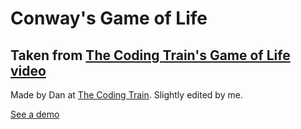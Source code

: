# Conway's Game of Life
## Taken from [The Coding Train's Game of Life video](https://www.youtube.com/watch?v=FWSR_7kZuYg&t=1483s)

Made by Dan at [The Coding Train](https://www.youtube.com/channel/UCvjgXvBlbQiydffZU7m1_aw). Slightly edited by me.

[See a demo](http://llamicron.github.io/life/)
